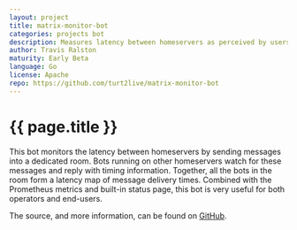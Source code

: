 ```yaml
---
layout: project
title: matrix-monitor-bot
categories: projects bot
description: Measures latency between homeservers as perceived by users
author: Travis Ralston
maturity: Early Beta
language: Go
license: Apache
repo: https://github.com/turt2live/matrix-monitor-bot
---
```


# {{ page.title }}
This bot monitors the latency between homeservers by sending messages into a dedicated room. Bots running on other homeservers watch for these messages and reply with timing information. Together, all the bots in the room form a latency map of message delivery times. Combined with the Prometheus metrics and built-in status page, this bot is very useful for both operators and end-users.

The source, and more information, can be found on [GitHub](https://github.com/turt2live/matrix-monitor-bot).
